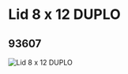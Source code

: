 # Lid 8 x 12 DUPLO
## 93607
![Lid 8 x 12 DUPLO](https://lc-www-live-s.legocdn.com/media/bricks/5/2/4618285.jpg)